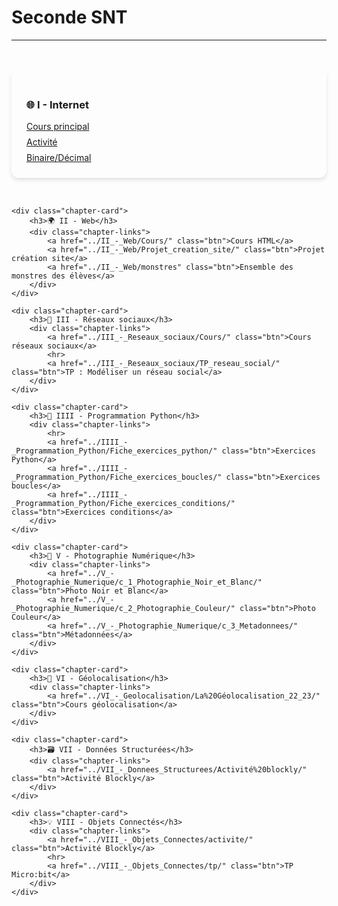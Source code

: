 # Seconde SNT

---

<style>
.chapter-cards {
    display: grid;
    grid-template-columns: repeat(auto-fit, minmax(300px, 1fr));
    gap: 2rem;
    padding: 2rem 0;
}

.chapter-card {
    background: var(--md-default-bg-color);
    border-radius: 12px;
    padding: 1.5rem;
    box-shadow: 0 4px 6px rgba(0, 0, 0, 0.1);
    transition: transform 0.3s ease;
}

.chapter-card:hover {
    transform: translateY(-5px);
    box-shadow: 0 0 15px rgba(255, 198, 55, 0.8);
}

.chapter-links {
    display: flex;
    flex-direction: column;
    gap: 0.5rem;
    margin-top: 1rem;
}
</style>

<section class="chapter-cards">
    <div class="chapter-card">
        <h3>🌐 I - Internet</h3>
        <div class="chapter-links">
            <a href="../I_-_Internet/Cours/" class="btn">Cours principal</a>
            <a href="../I_-_Internet/Activite/" class="btn">Activité</a>
            <a href="../I_-_Internet/Binaire_Décimal/" class="btn">Binaire/Décimal</a>
        </div>
    </div>

    <div class="chapter-card">
        <h3>🌍 II - Web</h3>
        <div class="chapter-links">
            <a href="../II_-_Web/Cours/" class="btn">Cours HTML</a>
            <a href="../II_-_Web/Projet_creation_site/" class="btn">Projet création site</a>
            <a href="../II_-_Web/monstres" class="btn">Ensemble des monstres des élèves</a>
        </div>
    </div>

    <div class="chapter-card">
        <h3>📱 III - Réseaux sociaux</h3>
        <div class="chapter-links">
            <a href="../III_-_Reseaux_sociaux/Cours/" class="btn">Cours réseaux sociaux</a>
            <hr>
            <a href="../III_-_Reseaux_sociaux/TP_reseau_social/" class="btn">TP : Modéliser un réseau social</a>
        </div>
    </div>

    <div class="chapter-card">
        <h3>🐍 IIII - Programmation Python</h3>
        <div class="chapter-links">
            <hr>
            <a href="../IIII_-_Programmation_Python/Fiche_exercices_python/" class="btn">Exercices Python</a>
            <a href="../IIII_-_Programmation_Python/Fiche_exercices_boucles/" class="btn">Exercices boucles</a>
            <a href="../IIII_-_Programmation_Python/Fiche_exercices_conditions/" class="btn">Exercices conditions</a>
        </div>
    </div>

    <div class="chapter-card">
        <h3>📸 V - Photographie Numérique</h3>
        <div class="chapter-links">
            <a href="../V_-_Photographie_Numerique/c_1_Photographie_Noir_et_Blanc/" class="btn">Photo Noir et Blanc</a>
            <a href="../V_-_Photographie_Numerique/c_2_Photographie_Couleur/" class="btn">Photo Couleur</a>
            <a href="../V_-_Photographie_Numerique/c_3_Metadonnees/" class="btn">Métadonnées</a>
        </div>
    </div>

    <div class="chapter-card">
        <h3>📍 VI - Géolocalisation</h3>
        <div class="chapter-links">
            <a href="../VI_-_Geolocalisation/La%20Géolocalisation_22_23/" class="btn">Cours géolocalisation</a>
        </div>
    </div>

    <div class="chapter-card">
        <h3>🗃️ VII - Données Structurées</h3>
        <div class="chapter-links">
            <a href="../VII_-_Donnees_Structurees/Activité%20blockly/" class="btn">Activité Blockly</a>
        </div>
    </div>

    <div class="chapter-card">
        <h3>💡 VIII - Objets Connectés</h3>
        <div class="chapter-links">
            <a href="../VIII_-_Objets_Connectes/activite/" class="btn">Activité Blockly</a>
            <hr>
            <a href="../VIII_-_Objets_Connectes/tp/" class="btn">TP Micro:bit</a>
        </div>
    </div>
</section>

